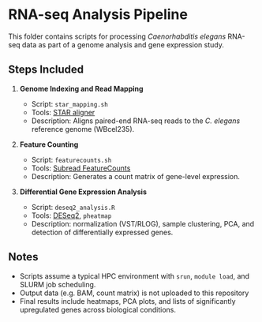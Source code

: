 # RNA-seq Analysis Pipeline

This folder contains scripts for processing *Caenorhabditis elegans* RNA-seq data as part of a genome analysis and gene expression study.

## Steps Included

1. **Genome Indexing and Read Mapping**
   - Script: `star_mapping.sh`
   - Tools: [STAR aligner](https://github.com/alexdobin/STAR)
   - Description: Aligns paired-end RNA-seq reads to the *C. elegans* reference genome (WBcel235).

2. **Feature Counting**
   - Script: `featurecounts.sh`
   - Tools: [Subread FeatureCounts](http://bioinf.wehi.edu.au/featureCounts/)
   - Description: Generates a count matrix of gene-level expression.

3. **Differential Gene Expression Analysis**
   - Script: `deseq2_analysis.R`
   - Tools: [DESeq2](https://bioconductor.org/packages/release/bioc/html/DESeq2.html), `pheatmap`
   - Description: normalization (VST/RLOG), sample clustering, PCA, and detection of differentially expressed genes.

## Notes

- Scripts assume a typical HPC environment with `srun`, `module load`, and SLURM job scheduling.
- Output data (e.g. BAM, count matrix) is not uploaded to this repository
- Final results include heatmaps, PCA plots, and lists of significantly upregulated genes across biological conditions.
